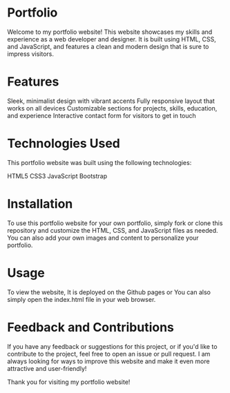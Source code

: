 # Portfolio

Welcome to my portfolio website! This website showcases my skills and experience as a web developer and designer. It is built using HTML, CSS, and JavaScript, and features a clean and modern design that is sure to impress visitors.

# Features
Sleek, minimalist design with vibrant accents
Fully responsive layout that works on all devices
Customizable sections for projects, skills, education, and experience
Interactive contact form for visitors to get in touch
# Technologies Used
This portfolio website was built using the following technologies:

HTML5
CSS3
JavaScript
Bootstrap
# Installation
To use this portfolio website for your own portfolio, simply fork or clone this repository and customize the HTML, CSS, and JavaScript files as needed. You can also add your own images and content to personalize your portfolio.

# Usage
To view the website, It is deployed on the Github pages or You can also simply open the index.html file in your web browser. 

# Feedback and Contributions
If you have any feedback or suggestions for this project, or if you'd like to contribute to the project, feel free to open an issue or pull request. I am always looking for ways to improve this website and make it even more attractive and user-friendly!

Thank you for visiting my portfolio website!

